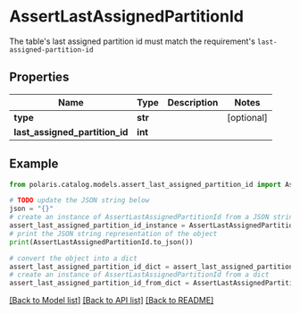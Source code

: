 <!--

 Licensed to the Apache Software Foundation (ASF) under one
 or more contributor license agreements.  See the NOTICE file
 distributed with this work for additional information
 regarding copyright ownership.  The ASF licenses this file
 to you under the Apache License, Version 2.0 (the
 "License"); you may not use this file except in compliance
 with the License.  You may obtain a copy of the License at

   http://www.apache.org/licenses/LICENSE-2.0

 Unless required by applicable law or agreed to in writing,
 software distributed under the License is distributed on an
 "AS IS" BASIS, WITHOUT WARRANTIES OR CONDITIONS OF ANY
 KIND, either express or implied.  See the License for the
 specific language governing permissions and limitations
 under the License.

-->
# AssertLastAssignedPartitionId

The table's last assigned partition id must match the requirement's `last-assigned-partition-id`

## Properties

Name | Type | Description | Notes
------------ | ------------- | ------------- | -------------
**type** | **str** |  | [optional] 
**last_assigned_partition_id** | **int** |  | 

## Example

```python
from polaris.catalog.models.assert_last_assigned_partition_id import AssertLastAssignedPartitionId

# TODO update the JSON string below
json = "{}"
# create an instance of AssertLastAssignedPartitionId from a JSON string
assert_last_assigned_partition_id_instance = AssertLastAssignedPartitionId.from_json(json)
# print the JSON string representation of the object
print(AssertLastAssignedPartitionId.to_json())

# convert the object into a dict
assert_last_assigned_partition_id_dict = assert_last_assigned_partition_id_instance.to_dict()
# create an instance of AssertLastAssignedPartitionId from a dict
assert_last_assigned_partition_id_from_dict = AssertLastAssignedPartitionId.from_dict(assert_last_assigned_partition_id_dict)
```
[[Back to Model list]](../README.md#documentation-for-models) [[Back to API list]](../README.md#documentation-for-api-endpoints) [[Back to README]](../README.md)


